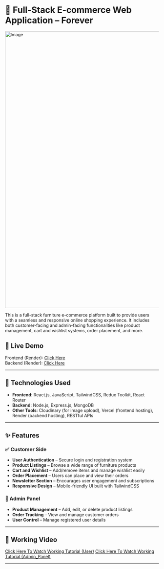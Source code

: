 # 🛒 Full-Stack E-commerce Web Application – Forever

<img width="1920" height="905" alt="Image" src="https://github.com/user-attachments/assets/22d4f704-32a4-40a8-9daa-f679f0960407" />

This is a full-stack furniture e-commerce platform built to provide users with a seamless and responsive online shopping experience. It includes both customer-facing and admin-facing functionalities like product management, cart and wishlist systems, order placement, and more.

## 🚀 Live Demo

Frontend (Render): [Click Here](https://e-commerce-frontend-3qva.onrender.com)  
Backend (Render): [Click Here](https://e-commerce-backend-jgm6.onrender.com)  

---

## 🧰 Technologies Used

- **Frontend**: React.js, JavaScript, TailwindCSS, Redux Toolkit, React Router  
- **Backend**: Node.js, Express.js, MongoDB  
- **Other Tools**: Cloudinary (for image upload), Vercel (frontend hosting), Render (backend hosting), RESTful APIs

---

## ✨ Features

### ✅ Customer Side
- **User Authentication** – Secure login and registration system
- **Product Listings** – Browse a wide range of furniture products
- **Cart and Wishlist** – Add/remove items and manage wishlist easily
- **Order Placement** – Users can place and view their orders
- **Newsletter Section** – Encourages user engagement and subscriptions
- **Responsive Design** – Mobile-friendly UI built with TailwindCSS

### 🔧 Admin Panel
- **Product Management** – Add, edit, or delete product listings
- **Order Tracking** – View and manage customer orders
- **User Control** – Manage registered user details

---

## 📸 Working Video

[Click Here To Watch Working Tutorial (User)](https://drive.google.com/file/d/1-KNPVwIqLkQ6WQObIvxl-ZAoILdqnWMH/view?usp=sharing) 
[Click Here To Watch Working Tutorial (Admin_Panel)](https://drive.google.com/file/d/1qQ0aP1Wx_UAc9aFXm7LxWBvfcC1UoVqX/view?usp=sharing) 

---


